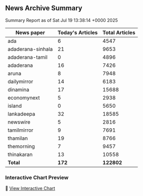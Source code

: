 <!-- @format -->

## News Archive Summary

Summary Report as of Sat Jul 19 13:38:14 +0000 2025

| News paper         | Today's Articles | Total Articles |
|--------------------|------------------|----------------|
| ada               | 6          | 4547        |
| adaderana-sinhala               | 21          | 9653        |
| adaderana-tamil               | 0          | 4896        |
| adaderana               | 16          | 7426        |
| aruna               | 8          | 7948        |
| dailymirror               | 14          | 6183        |
| dinamina               | 17          | 15688        |
| economynext               | 5          | 2938        |
| island               | 0          | 5650        |
| lankadeepa               | 32          | 18585        |
| newswire               | 5          | 2816        |
| tamilmirror               | 9          | 7691        |
| thamilan               | 19          | 8766        |
| themorning               | 7          | 9457        |
| thinakaran               | 13          | 10558        |
| **Total**          | **172**      | **122802** |

### Interactive Chart Preview
🔗 [View Interactive Chart](https://itscharukadeshan.github.io/sl_news_archive_data/news_chart_by_newspaper.html)

